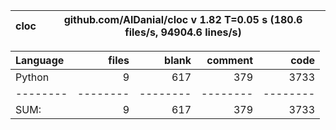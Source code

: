 cloc|github.com/AlDanial/cloc v 1.82  T=0.05 s (180.6 files/s, 94904.6 lines/s)
--- | ---

Language|files|blank|comment|code
:-------|-------:|-------:|-------:|-------:
Python|9|617|379|3733
--------|--------|--------|--------|--------
SUM:|9|617|379|3733
